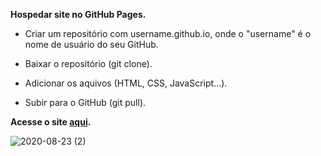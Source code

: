 **Hospedar site no GitHub Pages.**

- Criar um repositório com username.github.io, onde o "username" é o nome de usuário do seu GitHub.

- Baixar o repositório (git clone).

- Adicionar os aquivos (HTML, CSS, JavaScript...).

- Subir para o GitHub (git pull).

**Acesse o site [aqui](kessiac.github.io).**

![2020-08-23 (2)](https://user-images.githubusercontent.com/50149818/90978012-a947f180-e520-11ea-9a91-05a14602c694.png)
